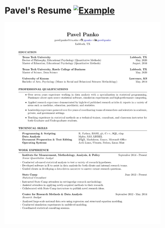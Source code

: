 # Pavel's Resume [![Example](https://img.shields.io/badge/example-pdf-green.svg)](https://raw.githubusercontent.com/ppanko/Resume/master/Resume-Panko2019.pdf)

![Here's a preview](https://raw.githubusercontent.com/ppanko/Resume/master/Resume-Panko2019.png)
